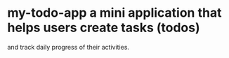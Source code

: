 # my-todo-app a mini application that helps users create tasks (todos)
and track daily progress of their activities.